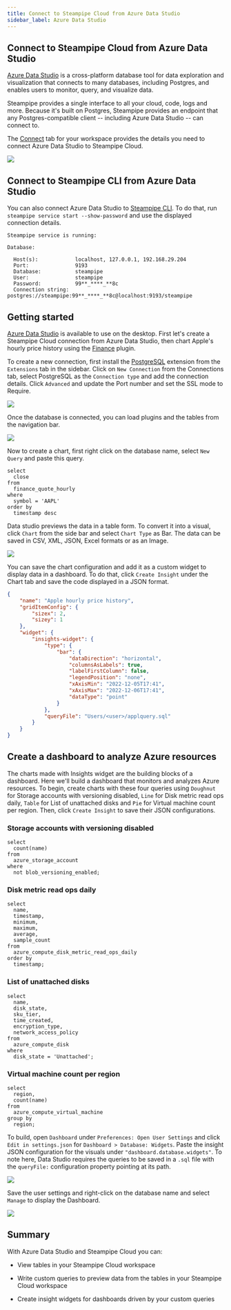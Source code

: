 ```yaml
---
title: Connect to Steampipe Cloud from Azure Data Studio
sidebar_label: Azure Data Studio
---
```


##  Connect to Steampipe Cloud from Azure Data Studio

[Azure Data Studio](https://azure.microsoft.com/en-us/products/data-studio/) is a cross-platform database tool for data exploration and visualization that connects to many databases, including Postgres, and enables users to monitor, query, and visualize data.

Steampipe provides a single interface to all your cloud, code, logs and more. Because it's built on Postgres, Steampipe provides an endpoint that any Postgres-compatible client -- including Azure Data Studio -- can connect to.

The [Connect](/docs/cloud/integrations/overview) tab for your workspace provides the details you need to connect Azure Data Studio to Steampipe Cloud.

<div style={{"marginBottom":"2em","borderWidth":"thin", "borderStyle":"solid", "borderColor":"lightgray", "padding":"20px", "width":"90%"}}>
<img src="/images/docs/cloud/steampipe-cloud-connect-details.jpg" />
</div>

##  Connect to Steampipe CLI from Azure Data Studio

You can also connect Azure Data Studio to [Steampipe CLI](https://steampipe.io/downloads). To do that, run `steampipe service start --show-password` and use the displayed connection details.

```
Steampipe service is running:

Database:

  Host(s):            localhost, 127.0.0.1, 192.168.29.204
  Port:               9193
  Database:           steampipe
  User:               steampipe
  Password:           99**_****_**8c
  Connection string:  postgres://steampipe:99**_****_**8c@localhost:9193/steampipe
  ```

## Getting started

[Azure Data Studio](https://learn.microsoft.com/en-gb/sql/azure-data-studio/download-azure-data-studio?view=sql-server-ver16) is available to use on the desktop. First let's create a Steampipe Cloud connection from Azure Data Studio, then chart Apple's hourly price history using the [Finance](https://hub.steampipe.io/plugins/turbot/finance) plugin.

To create a new connection, first install the [PostgreSQL](https://learn.microsoft.com/en-gb/sql/azure-data-studio/extensions/postgres-extension?view=sql-server-ver16) extension from the `Extensions` tab in the sidebar. Click on `New Connection` from the Connections tab, select PostgreSQL as the `Connection type` and add the connection details. Click `Advanced` and update the Port number and set the SSL mode to Require.

<div style={{"marginTop":"1em", "marginBottom":"1em", "width":"90%"}}>
<img src="/images/docs/cloud/azure-datastudio-connection-success.png" />
</div>

Once the database is connected, you can load plugins and the tables from the navigation bar.

<div style={{"marginTop":"1em", "marginBottom":"1em", "width":"50%"}}>
<img src="/images/docs/cloud/azure-datastudio-navigatonbar.png" />
</div>

Now to create a chart, first right click on the database name, select `New Query` and paste this query.

```
select
  close
from
  finance_quote_hourly
where
  symbol = 'AAPL'
order by
  timestamp desc
```

Data studio previews the data in a table form. To convert it into a visual, click `Chart` from the side bar and select `Chart Type` as Bar. The data can be saved in CSV, XML, JSON, Excel formats or as an Image.

<div style={{"marginTop":"1em", "marginBottom":"1em", "width":"70%"}}>
<img src="/images/docs/cloud/azure-datastudio-appl-barchart.png" />
</div>

You can save the chart configuration and add it as a custom widget to display data in a dashboard. To do that, click `Create Insight` under the Chart tab and save the code displayed in a JSON format.

```json
{
    "name": "Apple hourly price history",
    "gridItemConfig": {
        "sizex": 2,
        "sizey": 1
    },
    "widget": {
        "insights-widget": {
            "type": {
                "bar": {
                    "dataDirection": "horizontal",
                    "columnsAsLabels": true,
                    "labelFirstColumn": false,
                    "legendPosition": "none",
                    "xAxisMin": "2022-12-05T17:41",
                    "xAxisMax": "2022-12-06T17:41",
                    "dataType": "point"
                }
            },
            "queryFile": "Users/<user>/applquery.sql"
        }
    }
}
```

## Create a dashboard to analyze Azure resources

The charts made with Insights widget are the building blocks of a dashboard. Here we'll build a dashboard that monitors and analyzes Azure resources. To begin, create charts with these four queries using `Doughnut` for Storage accounts with versioning disabled, `Line` for Disk metric read ops daily, `Table` for List of unattached disks and `Pie` for Virtual machine count per region. Then, click `Create Insight` to save their JSON configurations.

### Storage accounts with versioning disabled

```
select
  count(name)
from
  azure_storage_account
where
  not blob_versioning_enabled;
  ```

### Disk metric read ops daily

```
select
  name,
  timestamp,
  minimum,
  maximum,
  average,
  sample_count
from
  azure_compute_disk_metric_read_ops_daily
order by
  timestamp;
  ```

### List of unattached disks

```
select
  name,
  disk_state,
  sku_tier,
  time_created,
  encryption_type,
  network_access_policy
from
  azure_compute_disk
where
  disk_state = 'Unattached';
  ```
### Virtual machine count per region

```
select
  region,
  count(name)
from
  azure_compute_virtual_machine
group by
  region;
  ```

To build, open `Dashboard` under `Preferences: Open User Settings` and click `Edit in settings.json` for  `Dashboard > Database: Widgets`. Paste the insight JSON configuration for the visuals under `"dashboard.database.widgets"`. To note here, Data Studio requires the queries to be saved in a `.sql` file with the `queryFile:` configuration property pointing at its path.

<div style={{"marginTop":"1em", "marginBottom":"1em", "width":"50%"}}>
<img src="/images/docs/cloud/azure-datastudio-widget-config.png" />
</div>

Save the user settings and right-click on the database name and select `Manage` to display the Dashboard.

<div style={{"marginTop":"1em", "marginBottom":"1em", "width":"90%"}}>
<img src="/images/docs/cloud/azure-datastudio-dashboard.png" />
</div>

## Summary

With Azure Data Studio and Steampipe Cloud you can:

- View tables in your Steampipe Cloud workspace

- Write custom queries to preview data from the tables in your Steampipe Cloud workspace

- Create insight widgets for dashboards driven by your custom queries